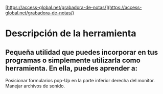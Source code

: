 [https://access-global.net/grabadora-de-notas/](https://access-global.net/grabadora-de-notas/)

# Descripción de la herramienta
## Pequeña utilidad que puedes incorporar en tus programas o simplemente utilizarla como herramienta. En ella, puedes aprender a:

Posicionar formularios pop-Up en la parte inferior derecha del monitor.
Manejar archivos de sonido.
